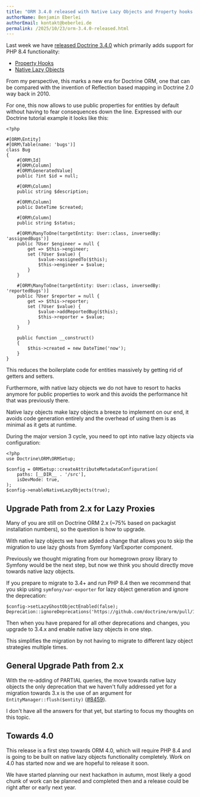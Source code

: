 ```yaml
---
title: "ORM 3.4.0 released with Native Lazy Objects and Property hooks support"
authorName: Benjamin Eberlei
authorEmail: kontakt@beberlei.de
permalink: /2025/10/23/orm-3.4.0-released.html
---
```


Last week we have [released Doctrine 3.4.0](https://github.com/doctrine/orm/releases/tag/3.4.0) which primarily adds support for PHP 8.4 functionality:

- [Property Hooks](https://www.php.net/manual/en/language.oop5.property-hooks.php)
- [Native Lazy Objects](https://www.php.net/manual/en/language.oop5.lazy-objects.php)

From my perspective, this marks a new era for Doctrine ORM, one that can be
compared with the invention of Reflection based mapping in Doctrine 2.0 way
back in 2010.

For one, this now allows to use public properties for entities by default
without having to fear consequences down the line. Expressed with our Doctrine tutorial
example it looks like this:

```
<?php

#[ORM\Entity]
#[ORM\Table(name: 'bugs')]
class Bug
{
    #[ORM\Id]
    #[ORM\Column]
    #[ORM\GeneratedValue]
    public ?int $id = null;

    #[ORM\Column]
    public string $description;

    #[ORM\Column]
    public DateTime $created;

    #[ORM\Column]
    public string $status;

    #[ORM\ManyToOne(targetEntity: User::class, inversedBy: 'assignedBugs')]
    public ?User $engineer = null {
        get => $this->engineer;
        set (?User $value) {
            $value->assignedTo($this);
            $this->engineer = $value;
        }
    }

    #[ORM\ManyToOne(targetEntity: User::class, inversedBy: 'reportedBugs')]
    public ?User $reporter = null {
        get => $this->reporter;
        set (?User $value) {
            $value->addReportedBug($this);
            $this->reporter = $value;
        }
    }

    public function __construct()
    {
        $this->created = new DateTime('now');
    }
}
```

This reduces the boilerplate code for entities massively by getting rid of
getters and setters.

Furthermore, with native lazy objects we do not have to resort to hacks anymore
for public properties to work and this avoids the performance hit that was
previously there.

Native lazy objects make lazy objects a breeze to implement on our end, it
avoids code generation entirely and the overhead of using them is as minimal as
it gets at runtime.

During the major version 3 cycle, you need to opt into native lazy objects via
configuration:

```
<?php
use Doctrine\ORM\ORMSetup;

$config = ORMSetup::createAttributeMetadataConfiguration(
    paths: [__DIR__ . '/src'],
    isDevMode: true,
);
$config->enableNativeLazyObjects(true);
```

## Upgrade Path from 2.x for Lazy Proxies

Many of you are still on Doctrine ORM 2.x (~75% based on packagist installation
numbers), so the question is how to upgrade.

With native lazy objects we have added a change that allows you to skip the
migration to use lazy ghosts from Symfony VarExporter component.

Previously we thought migrating from our homegrown proxy library to Symfony
would be the next step, but now we think you should directly move towards
native lazy objects.

If you prepare to migrate to 3.4+ and run PHP 8.4 then we recommend that you
skip using `symfony/var-exporter` for lazy object generation and ignore the
deprecation:

```
$config->setLazyGhostObjectEnabled(false);
Deprecation::ignoreDeprecations('https://github.com/doctrine/orm/pull/10837/');
```

Then when you have prepared for all other deprecations and changes, you
upgrade to 3.4.x and enable native lazy objects in one step.

This simplifies the migration by not having to migrate to different lazy object
strategies multiple times.

## General Upgrade Path from 2.x

With the re-adding of PARTIAL queries, the move towards native lazy objects
the only deprecation that we haven't fully addressed yet for a migration
towards 3.x is the use of an argument for `EntityManager::flush($entity)`
([#8459](https://github.com/doctrine/orm/issues/8459)).

I don't have all the answers for that yet, but starting to focus my thoughts
on this topic.

## Towards 4.0

This release is a first step towards ORM 4.0, which will require PHP 8.4 and
is going to be built on native lazy objects functionality completely.
Work on 4.0 has started now and we are hopeful to release it soon.

We have started planning our next hackathon in autumn, most likely a good chunk
of work can be planned and completed then and a release could be right after or
early next year.
